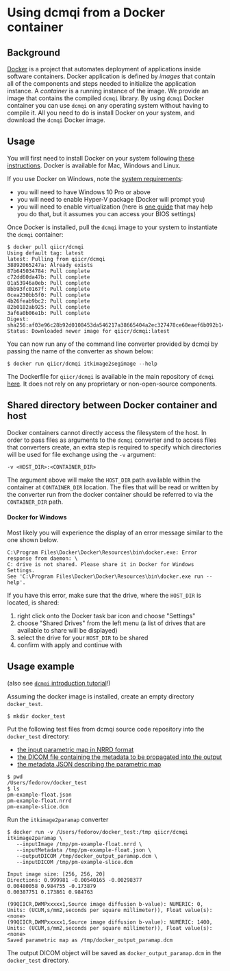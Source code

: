 # Using dcmqi from a Docker container

## Background

[Docker](http://docker.com) is a project that automates deployment of applications inside software containers. Docker 
application is defined by _images_ that contain all of the components and steps needed to initialize the application instance. A _container_ is a running instance of the image. We provide an image that contains the compiled `dcmqi` library. By using `dcmqi` Docker container you can use `dcmqi` on any operating system without having to compile it. All you need to do is install Docker on your system, and download the `dcmqi` Docker image.

## Usage

You will first need to install Docker on your system following [these instructions](https://www.docker.com/products/overview). Docker is available for Mac, Windows and Linux.

If you use Docker on Windows, note the [system requirements](https://docs.docker.com/docker-for-windows/):
* you will need to have Windows 10 Pro or above
* you will need to enable Hyper-V package (Docker will prompt you)
* you will need to enable virtualization (here is [one guide](https://access.redhat.com/documentation/en-US/Red_Hat_Enterprise_Linux/5/html/Virtualization/sect-Virtualization-Troubleshooting-Enabling_Intel_VT_and_AMD_V_virtualization_hardware_extensions_in_BIOS.html) that may help you do that, but it assumes you can access your BIOS settings)

Once Docker is installed, pull the `dcmqi` image to your system to instantiate the `dcmqi` container:

```
$ docker pull qiicr/dcmqi
Using default tag: latest
latest: Pulling from qiicr/dcmqi
38892065247a: Already exists
87b645034784: Pull complete
c72dd60da47b: Pull complete
01a53946a0eb: Pull complete
8bb93fc0167f: Pull complete
0cea230bb5f0: Pull complete
4b26feab9bc2: Pull complete
82b0182ab925: Pull complete
3af6a0b06e1b: Pull complete
Digest: sha256:af03e96c28b92d0108453da546217a38665404a2ec327478ce68eaef6b092b14
Status: Downloaded newer image for qiicr/dcmqi:latest
```

You can now run any of the command line converter provided by dcmqi by passing the name of the converter as shown below:

```
$ docker run qiicr/dcmqi itkimage2segimage --help
```

The Dockerfile for `qiicr/dcmqi` is available in the main repository of `dcmqi` [here](https://github.com/QIICR/dcmqi/blob/master/Dockerfile). It does not rely on any proprietary or non-open-source components. 

## Shared directory between Docker container and host

Docker containers cannot directly access the filesystem of the host. In order to pass files as arguments to the `dcmqi` converter and to access files that converters create, an extra step is required to specify which directories will be used for file exchange using the `-v` argument:

```
-v <HOST_DIR>:<CONTAINER_DIR>
```

The argument above will make the `HOST_DIR` path available within the container at `CONTAINER_DIR` location. The files that will be read or written by the converter run from the docker container should be referred to via the `CONTAINER_DIR` path.

#### Docker for Windows
Most likely you will experience the display of an error message similar to the one shown below. 
```
C:\Program Files\Docker\Docker\Resources\bin\docker.exe: Error response from daemon: \ 
C: drive is not shared. Please share it in Docker for Windows Settings.
See 'C:\Program Files\Docker\Docker\Resources\bin\docker.exe run --help'.
```

If you have this error, make sure that the drive, where the `HOST_DIR` is located, is shared:

1. right click onto the Docker task bar icon and choose "Settings" 
2. choose "Shared Drives" from the left menu (a list of drives that are available to share will be displayed)
3. select the drive for your `HOST_DIR` to be shared
4. confirm with apply and continue with 

## Usage example

(also see [`dcmqi` introduction tutorial](http://qiicr.org/dcmqi-guide/tutorials/intro.html)!)

Assuming the docker image is installed, create an empty directory `docker_test`.

```
$ mkdir docker_test
```

Put the following test files from dcmqi source code repository into the `docker_test` directory: 
* [the input parametric map in NRRD format](https://github.com/QIICR/dcmqi/raw/master/data/paramaps/pm-example-float.nrrd)
* [the DICOM file containing the metadata to be propagated into the output](https://github.com/QIICR/dcmqi/blob/master/data/paramaps/pm-example-slice.dcm)
* [the metadata JSON describing the parametric map](https://github.com/QIICR/dcmqi/blob/master/doc/examples/pm-example-float.json)

```
$ pwd
/Users/fedorov/docker_test
$ ls
pm-example-float.json     
pm-example-float.nrrd     
pm-example-slice.dcm
```

Run the `itkimage2paramap` converter

```
$ docker run -v /Users/fedorov/docker_test:/tmp qiicr/dcmqi itkimage2paramap \ 
   --inputImage /tmp/pm-example-float.nrrd \
   --inputMetadata /tmp/pm-example-float.json \
   --outputDICOM /tmp/docker_output_paramap.dcm \
   --inputDICOM /tmp/pm-example-slice.dcm
   
Input image size: [256, 256, 20]
Directions: 0.999981 -0.00540165 -0.00298377
0.00480058 0.984755 -0.173879
0.00387751 0.173861 0.984763

(99QIICR,DWMPxxxxx1,Source image diffusion b-value): NUMERIC: 0, Units: (UCUM,s/mm2,seconds per square millimeter)), Float value(s): <none>
(99QIICR,DWMPxxxxx1,Source image diffusion b-value): NUMERIC: 1400, Units: (UCUM,s/mm2,seconds per square millimeter)), Float value(s): <none>
Saved parametric map as /tmp/docker_output_paramap.dcm
```

The output DICOM object will be saved as `docker_output_paramap.dcm` in the `docker_test` directory.


